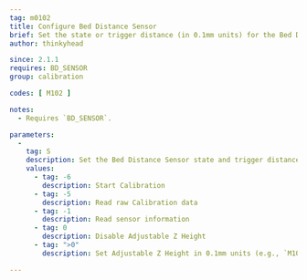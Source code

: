 ```yaml
---
tag: m0102
title: Configure Bed Distance Sensor
brief: Set the state or trigger distance (in 0.1mm units) for the Bed Distance Sensor.
author: thinkyhead

since: 2.1.1
requires: BD_SENSOR
group: calibration

codes: [ M102 ]

notes:
  - Requires `BD_SENSOR`.

parameters:
  -
    tag: S
    description: Set the Bed Distance Sensor state and trigger distance.
    values:
      - tag: -6
        description: Start Calibration
      - tag: -5
        description: Read raw Calibration data
      - tag: -1
        description: Read sensor information
      - tag: 0
        description: Disable Adjustable Z Height
      - tag: ">0"
        description: Set Adjustable Z Height in 0.1mm units (e.g., `M102 S4` enables adjusting for Z <= 0.4mm.)

---
```

